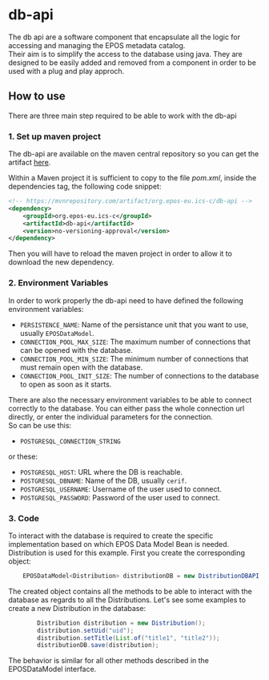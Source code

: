 # db-api

The db api are a software component that encapsulate all the logic for accessing and managing the EPOS metadata catalog.\
Their aim is to simplify the access to the database using java. They are designed to be easily added and removed from a 
component in order to be used with a plug and play approch.

## How to use

There are three main step required to be able to work with the db-api

### 1. Set up maven project

The db-api are available on the maven central repository so you can get the artifact
[here](https://mvnrepository.com/artifact/org.epos-eu.ics-c/db-api/no-versioning-approval-javadoc). 

Within a Maven project it is sufficient to copy to the file *pom.xml*, inside the dependencies tag, the following code snippet:
```xml
<!-- https://mvnrepository.com/artifact/org.epos-eu.ics-c/db-api -->
<dependency>
    <groupId>org.epos-eu.ics-c</groupId>
    <artifactId>db-api</artifactId>
    <version>no-versioning-approval</version>
</dependency>
```
Then you will have to reload the maven project in order to allow it to download the new dependency.

### 2. Environment Variables

In order to work properly the db-api need to have defined the following environment variables:
- `PERSISTENCE_NAME`: Name of the persistance unit that you want to use, usually `EPOSDataModel`.
- `CONNECTION_POOL_MAX_SIZE`: The maximum number of connections that can be opened with the database.
- `CONNECTION_POOL_MIN_SIZE`: The minimum number of connections that must remain open with the database.
- `CONNECTION_POOL_INIT_SIZE`: The number of connections to the database to open as soon as it starts.

There are also the necessary environment variables to be able to connect correctly to the database. You can either pass
the whole connection url directly, or enter the individual parameters for the connection.\
So can be use this:
- `POSTGRESQL_CONNECTION_STRING`

or these:

- `POSTGRESQL_HOST`: URL where the DB is reachable.
- `POSTGRESQL_DBNAME`: Name of the DB, usually `cerif`.
- `POSTGRESQL_USERNAME`: Username of the user used to connect.
- `POSTGRESQL_PASSWORD`: Password of the user used to connect.

### 3. Code
To interact with the database is required to create the specific implementation based on which EPOS Data Model Bean 
is needed.\
Distribution is used for this example. First you create the corresponding object:
```java
    EPOSDataModel<Distribution> distributionDB = new DistributionDBAPI();
```
The created object contains all the methods to be able to interact with the database as regards to all the Distributions.
Let's see some examples to create a new Distribution in the database:
```java
        Distribution distribution = new Distribution();
        distribution.setUid("uid");
        distribution.setTitle(List.of("title1", "title2"));
        distributionDB.save(distribution);
```
The behavior is similar for all other methods described in the EPOSDataModel interface.